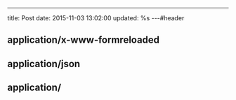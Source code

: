 ---
title: Post
date: 2015-11-03 13:02:00
updated: %s
---<!--markdown-->#header
## application/x-www-formreloaded

## application/json

## application/

